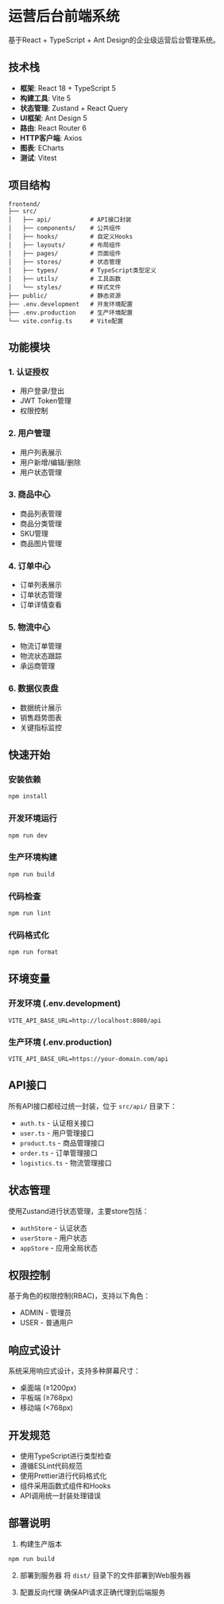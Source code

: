 # 运营后台前端系统

基于React + TypeScript + Ant Design的企业级运营后台管理系统。

## 技术栈

- **框架**: React 18 + TypeScript 5
- **构建工具**: Vite 5
- **状态管理**: Zustand + React Query
- **UI框架**: Ant Design 5
- **路由**: React Router 6
- **HTTP客户端**: Axios
- **图表**: ECharts
- **测试**: Vitest

## 项目结构

```
frontend/
├── src/
│   ├── api/           # API接口封装
│   ├── components/    # 公共组件
│   ├── hooks/         # 自定义Hooks
│   ├── layouts/       # 布局组件
│   ├── pages/         # 页面组件
│   ├── stores/        # 状态管理
│   ├── types/         # TypeScript类型定义
│   ├── utils/         # 工具函数
│   └── styles/        # 样式文件
├── public/            # 静态资源
├── .env.development   # 开发环境配置
├── .env.production    # 生产环境配置
└── vite.config.ts     # Vite配置
```

## 功能模块

### 1. 认证授权
- 用户登录/登出
- JWT Token管理
- 权限控制

### 2. 用户管理
- 用户列表展示
- 用户新增/编辑/删除
- 用户状态管理

### 3. 商品中心
- 商品列表管理
- 商品分类管理
- SKU管理
- 商品图片管理

### 4. 订单中心
- 订单列表展示
- 订单状态管理
- 订单详情查看

### 5. 物流中心
- 物流订单管理
- 物流状态跟踪
- 承运商管理

### 6. 数据仪表盘
- 数据统计展示
- 销售趋势图表
- 关键指标监控

## 快速开始

### 安装依赖
```bash
npm install
```

### 开发环境运行
```bash
npm run dev
```

### 生产环境构建
```bash
npm run build
```

### 代码检查
```bash
npm run lint
```

### 代码格式化
```bash
npm run format
```

## 环境变量

### 开发环境 (.env.development)
```
VITE_API_BASE_URL=http://localhost:8080/api
```

### 生产环境 (.env.production)
```
VITE_API_BASE_URL=https://your-domain.com/api
```

## API接口

所有API接口都经过统一封装，位于 `src/api/` 目录下：
- `auth.ts` - 认证相关接口
- `user.ts` - 用户管理接口
- `product.ts` - 商品管理接口
- `order.ts` - 订单管理接口
- `logistics.ts` - 物流管理接口

## 状态管理

使用Zustand进行状态管理，主要store包括：
- `authStore` - 认证状态
- `userStore` - 用户状态
- `appStore` - 应用全局状态

## 权限控制

基于角色的权限控制(RBAC)，支持以下角色：
- ADMIN - 管理员
- USER - 普通用户

## 响应式设计

系统采用响应式设计，支持多种屏幕尺寸：
- 桌面端 (≥1200px)
- 平板端 (≥768px)
- 移动端 (<768px)

## 开发规范

- 使用TypeScript进行类型检查
- 遵循ESLint代码规范
- 使用Prettier进行代码格式化
- 组件采用函数式组件和Hooks
- API调用统一封装处理错误

## 部署说明

1. 构建生产版本
```bash
npm run build
```

2. 部署到服务器
将 `dist/` 目录下的文件部署到Web服务器

3. 配置反向代理
确保API请求正确代理到后端服务
